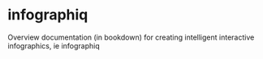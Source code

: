 # infographiq
Overview documentation (in bookdown) for creating intelligent interactive infographics, ie infographiq
